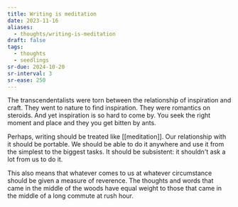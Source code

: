 ```yaml
---
title: Writing is meditation
date: 2023-11-16
aliases:
  - thoughts/writing-is-meditation
draft: false
tags:
  - thoughts
  - seedlings
sr-due: 2024-10-20
sr-interval: 3
sr-ease: 250
---
```

The transcendentalists were torn between the relationship of inspiration and craft. They went to nature to find inspiration. They were romantics on steroids. And yet inspiration is so hard to come by. You seek the right moment and place and they you get bitten by ants.

Perhaps, writing should be treated like [[meditation]]. Our relationship with it should be portable. We should be able to do it anywhere and use it from the simplest to the biggest tasks. It should be subsistent: it shouldn't ask a lot from us to do it.

This also means that whatever comes to us at whatever circumstance should be given a measure of reverence. The thoughts and words that came in the middle of the woods have equal weight to those that came in the middle of a long commute at rush hour.
